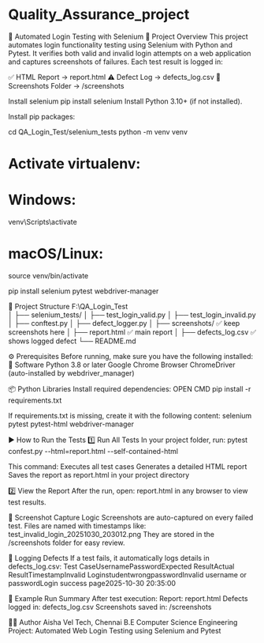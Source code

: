 # Quality_Assurance_project
🧪 Automated Login Testing with Selenium
📌 Project Overview
This project automates login functionality testing using Selenium with Python and Pytest.
It verifies both valid and invalid login attempts on a web application and captures screenshots of failures.
Each test result is logged in:

✅ HTML Report → report.html
⚠️ Defect Log → defects_log.csv
📸 Screenshots Folder → /screenshots


Install selenium
pip install selenium
Install Python 3.10+ (if not installed).

Install pip packages:

cd QA_Login_Test/selenium_tests
python -m venv venv
# Activate virtualenv:
# Windows:
venv\Scripts\activate
# macOS/Linux:
source venv/bin/activate

pip install selenium pytest webdriver-manager

📁 Project Structure
F:\QA_Login_Test\
│
├── selenium_tests/
│   ├── test_login_valid.py
│   ├── test_login_invalid.py
│   ├── conftest.py
│   ├── defect_logger.py
│   ├── screenshots/           ✅ keep screenshots here
│   ├── report.html            ✅ main report
│
├── defects_log.csv            ✅ shows logged defect
└── README.md



⚙️ Prerequisites
Before running, make sure you have the following installed:
🔧 Software
Python 3.8 or later
Google Chrome Browser
ChromeDriver (auto-installed by webdriver_manager)

📦 Python Libraries
Install required dependencies: OPEN CMD
     pip install -r requirements.txt

If requirements.txt is missing, create it with the following content:
selenium
pytest
pytest-html
webdriver-manager


▶️ How to Run the Tests
1️⃣ Run All Tests
In your project folder, run:
pytest confest.py --html=report.html --self-contained-html

This command:
Executes all test cases
Generates a detailed HTML report
Saves the report as report.html in your project directory

2️⃣ View the Report
After the run, open:
report.html
in any browser to view test results.


📸 Screenshot Capture Logic
Screenshots are auto-captured on every failed test.
Files are named with timestamps like:
test_invalid_login_20251030_203012.png
They are stored in the /screenshots folder for easy review.



🧾 Logging Defects
If a test fails, it automatically logs details in defects_log.csv:
Test CaseUsernamePasswordExpected ResultActual ResultTimestampInvalid LoginstudentwrongpasswordInvalid username or passwordLogin success page2025-10-30 20:35:00

🧰 Example Run Summary
After test execution:
Report: report.html
Defects logged in: defects_log.csv
Screenshots saved in: /screenshots



🧑‍💻 Author
Aisha Vel Tech, Chennai
B.E Computer Science Engineering
Project: Automated Web Login Testing using Selenium and Pytest
